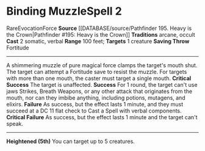 ﻿---
actions: '[two-actions]'
area: null
bloodline: null
component:
- Somatic
- Verbal
cost: null
deity: null
domain: null
duration: null
element: null
heighten: 5th
heighten_level: 2, 5
id: '1431'
lesson: null
level: '2'
mystery: null
name: Binding Muzzle
patron_theme: null
range: 100 feet
rarity: Rare
requirement: null
rus_type_level: null
saving_throw: Fortitude
school: Evocation
source: '[[DATABASE/source/Pathfinder 195. Heavy is the Crown|Pathfinder #195: Heavy
  is the Crown]]'
target: 1 creature
tradition:
- Arcane
- Occult
trait:
- '[[DATABASE/trait/Evocation|Evocation]]'
- '[[DATABASE/trait/Force|Force]]'
- '[[DATABASE/trait/Rare|Rare]]'
trigger: null
type: Spell

---
# Binding Muzzle<span class="item-type">Spell 2</span>

<span class="trait-rare item-trait">Rare</span><span class="item-trait">Evocation</span><span class="item-trait">Force</span>
**Source** [[DATABASE/source/Pathfinder 195. Heavy is the Crown|Pathfinder #195: Heavy is the Crown]]
**Traditions** arcane, occult
**Cast** <span class="action-icon">2</span> somatic, verbal
**Range** 100 feet; **Targets** 1 creature
**Saving Throw** Fortitude

---
A shimmering muzzle of pure magical force clamps the target's mouth shut. The target can attempt a Fortitude save to resist the muzzle. For targets with more than one mouth, the caster must target a single mouth.
**Critical Success** The target is unaffected.
**Success** For 1 round, the target can't use jaws Strikes, Breath Weapons, or any other attack that originates from the mouth, nor can they imbibe anything, including potions, mutagens, and elixirs.
**Failure** As success, but the effect lasts 1 minute, and they must succeed at a DC 11 flat check to Cast a Spell with verbal components.
**Critical Failure** As success, but the effect lasts 1 minute and the target can't speak.

---
**Heightened (5th)** You can target up to 5 creatures.